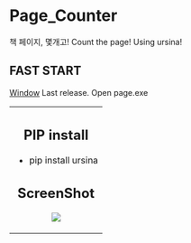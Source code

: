 # Page_Counter
책 페이지, 몇개고! Count the page! Using ursina!

## FAST START
</td></tr>
<tr><td align="right">
<a href="">Window</a>
</td><td align="center">Last release. Open page.exe</td></tr>
</table>

<table align="center" border="0">

<tr><td colspan=2 align="center">
 
## PIP install

- pip install ursina
 
## ScreenShot

<p align="center">
<img src="https://i.ibb.co/XVbjmHX/image.png"></img>
</p>
